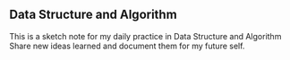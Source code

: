 ## Data Structure and Algorithm
This is a sketch note for my daily practice in Data Structure and Algorithm
Share new ideas learned and document them for my future self.